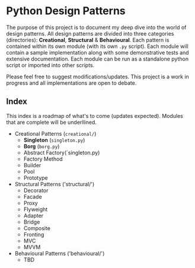 # Python Design Patterns

The purpose of this project is to document my deep dive into the world of design patterns. All design patterns are divided into three categories (directories): **Creational**, **Structural** & **Behavioural**. Each pattern is contained within its own module (with its own `.py` script). Each module will contain a sample implementation along with some demonstrative tests and extensive documentation. Each module can be run as a standalone python script or imported into other scripts.

Please feel free to suggest modifications/updates. This project is a work in progress and all implementations are open to debate.

## Index

This index is a roadmap of what's to come (updates expected). Modules that are complete will be underllined.

+ Creational Patterns (`creational/`)
    + __Singleton__ (`singleton.py`)
    + __Borg__ (`borg.py`)
    + Abstract Factory(`singleton.py)
    + Factory Method
    + Builder
    + Pool
    + Prototype
+ Structural Patterns ('structural/')
    + Decorator
    + Facade
    + Proxy
    + Flyweight
    + Adapter
    + Bridge
    + Composite
    + Fronting
    + MVC
    + MVVM
+ Behavioural Patterns ('behavioural/')
    + TBD